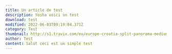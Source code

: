 ```yaml
---
title: Un article de test
description: Yosha voici un test
download: test
modified: 2022-06-03T09:19:04.371Z
category: Test
thumbnail: http://s1.travix.com/eu/europe-croatia-split-panorama-medium.jpg
author: Test
content: Salut ceci est un simple test
---
```

